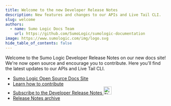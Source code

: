 ```yaml
---
title: Welcome to the new Developer Release Notes
description: New features and changes to our APIs and Live Tail CLI.
slug: welcome
authors:
  - name: Sumo Logic Docs Team
    url: https://github.com/SumoLogic/sumologic-documentation
image: https://www.sumologic.com/img/logo.svg
hide_table_of_contents: false
---
```


Welcome to the Sumo Logic Developer Release Notes on our new docs site! We're now open source and encourage you to contribute. Here you'll find the latest updates to our APIs and Live Tail CLI.

* [Sumo Logic Open Source Docs Site](https://help.sumologic.com)
* [Learn how to contribute](https://help.sumologic.com/docs/contributing)
* <a href="https://help.sumologic.com/release-notes-developer/rss.xml">Subscribe to the Developer Release Notes <img src="https://upload.wikimedia.org/wikipedia/en/4/43/Feed-icon.svg" alt="Thumbnail icon" width="25"/></a>
* [Release Notes archive](https://help.sumologic.com/docs/releasenotesarchive)
